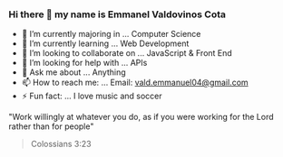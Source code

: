 ### Hi there 👋 my name is Emmanel Valdovinos Cota

- 🔭 I’m currently majoring in ... Computer Science
- 🌱 I’m currently learning ... Web Development
- 👯 I’m looking to collaborate on ... JavaScript & Front End
- 🤔 I’m looking for help with ... APIs
- 💬 Ask me about ... Anything
- 📫 How to reach me: ... Email: vald.emmanuel04@gmail.com
- ⚡ Fun fact: ... I love music and soccer


"Work willingly at whatever you do, as if you were working for the Lord rather than for people"
> Colossians 3:23
